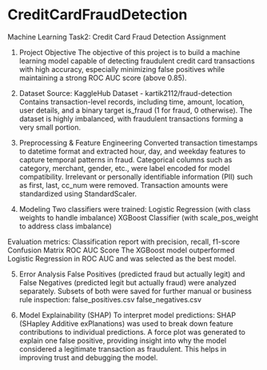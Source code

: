 # CreditCardFraudDetection
Machine Learning Task2: Credit Card Fraud Detection Assignment

1. Project Objective
The objective of this project is to build a machine learning model capable of detecting fraudulent credit card transactions with high accuracy, especially minimizing false positives while maintaining a strong ROC AUC score (above 0.85).

2. Dataset
Source: KaggleHub Dataset - kartik2112/fraud-detection
Contains transaction-level records, including time, amount, location, user details, and a binary target is_fraud (1 for fraud, 0 otherwise).
The dataset is highly imbalanced, with fraudulent transactions forming a very small portion.

3. Preprocessing & Feature Engineering
Converted transaction timestamps to datetime format and extracted hour, day, and weekday features to capture temporal patterns in fraud.
Categorical columns such as category, merchant, gender, etc., were label encoded for model compatibility.
Irrelevant or personally identifiable information (PII) such as first, last, cc_num were removed.
Transaction amounts were standardized using StandardScaler.

4. Modeling
Two classifiers were trained:
Logistic Regression (with class weights to handle imbalance)
XGBoost Classifier (with scale_pos_weight to address class imbalance)

Evaluation metrics:
Classification report with precision, recall, f1-score
Confusion Matrix
ROC AUC Score
The XGBoost model outperformed Logistic Regression in ROC AUC and was selected as the best model.

5. Error Analysis
False Positives (predicted fraud but actually legit) and False Negatives (predicted legit but actually fraud) were analyzed separately.
Subsets of both were saved for further manual or business rule inspection:
false_positives.csv
false_negatives.csv

6. Model Explainability (SHAP)
To interpret model predictions:
SHAP (SHapley Additive exPlanations) was used to break down feature contributions to individual predictions.
A force plot was generated to explain one false positive, providing insight into why the model considered a legitimate transaction as fraudulent.
This helps in improving trust and debugging the model.

